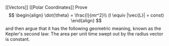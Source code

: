 [[Vectors]]
[[Polar Coordinates]]
Prove 
$$
\begin{align}
	\dot{\theta} = \frac{l}{mr^2}\\
	(l \equiv |\vec{L}| = const)
\end{align}
$$ 
and then argue that it has the following geometric meaning, known as the Kepler's second law: The area per unit time swept out by the radius vector is constant.
